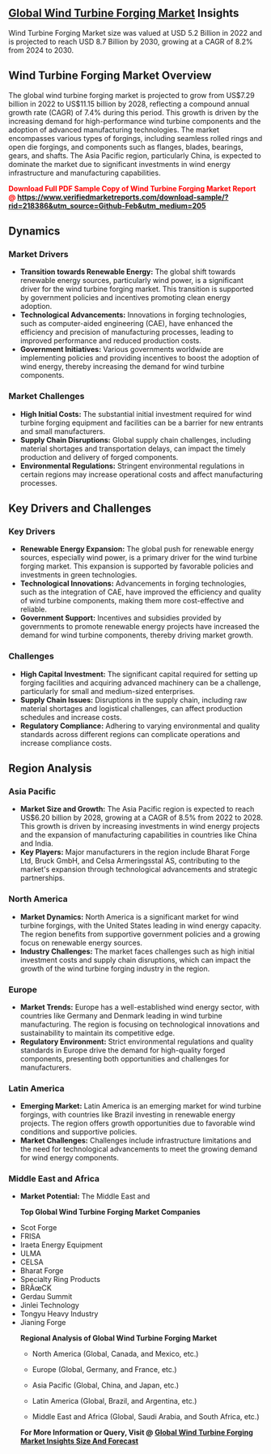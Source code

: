 <h2><a href="https://www.verifiedmarketreports.com/download-sample/?rid=218386&amp;utm_source=Github&amp;utm_medium=205" target="_blank">Global Wind Turbine Forging Market</a> Insights</h2><p>Wind Turbine Forging Market size was valued at USD 5.2 Billion in 2022 and is projected to reach USD 8.7 Billion by 2030, growing at a CAGR of 8.2% from 2024 to 2030.</p><p> <h2>Wind Turbine Forging Market Overview</h2> <p>The global wind turbine forging market is projected to grow from US$7.29 billion in 2022 to US$11.15 billion by 2028, reflecting a compound annual growth rate (CAGR) of 7.4% during this period. This growth is driven by the increasing demand for high-performance wind turbine components and the adoption of advanced manufacturing technologies. The market encompasses various types of forgings, including seamless rolled rings and open die forgings, and components such as flanges, blades, bearings, gears, and shafts. The Asia Pacific region, particularly China, is expected to dominate the market due to significant investments in wind energy infrastructure and manufacturing capabilities. </p> <p><strong><p><span class=""><span style="color: #ff0000;"><strong>Download Full PDF Sample Copy of Wind Turbine Forging Market Report</strong> @ </span><a href="https://www.verifiedmarketreports.com/download-sample/?rid=218386&amp;utm_source=Github-Feb&amp;utm_medium=205" target="_blank">https://www.verifiedmarketreports.com/download-sample/?rid=218386&amp;utm_source=Github-Feb&amp;utm_medium=205</a></span></p></strong></p> <h2>Dynamics</h2> <h3>Market Drivers</h3> <ul> <li><strong>Transition towards Renewable Energy:</strong> The global shift towards renewable energy sources, particularly wind power, is a significant driver for the wind turbine forging market. This transition is supported by government policies and incentives promoting clean energy adoption. </li> <li><strong>Technological Advancements:</strong> Innovations in forging technologies, such as computer-aided engineering (CAE), have enhanced the efficiency and precision of manufacturing processes, leading to improved performance and reduced production costs. </li> <li><strong>Government Initiatives:</strong> Various governments worldwide are implementing policies and providing incentives to boost the adoption of wind energy, thereby increasing the demand for wind turbine components. </li> </ul> <h3>Market Challenges</h3> <ul> <li><strong>High Initial Costs:</strong> The substantial initial investment required for wind turbine forging equipment and facilities can be a barrier for new entrants and small manufacturers. </li> <li><strong>Supply Chain Disruptions:</strong> Global supply chain challenges, including material shortages and transportation delays, can impact the timely production and delivery of forged components. </li> <li><strong>Environmental Regulations:</strong> Stringent environmental regulations in certain regions may increase operational costs and affect manufacturing processes. </li> </ul> <h2>Key Drivers and Challenges</h2> <h3>Key Drivers</h3> <ul> <li><strong>Renewable Energy Expansion:</strong> The global push for renewable energy sources, especially wind power, is a primary driver for the wind turbine forging market. This expansion is supported by favorable policies and investments in green technologies. </li> <li><strong>Technological Innovations:</strong> Advancements in forging technologies, such as the integration of CAE, have improved the efficiency and quality of wind turbine components, making them more cost-effective and reliable. </li> <li><strong>Government Support:</strong> Incentives and subsidies provided by governments to promote renewable energy projects have increased the demand for wind turbine components, thereby driving market growth. </li> </ul> <h3>Challenges</h3> <ul> <li><strong>High Capital Investment:</strong> The significant capital required for setting up forging facilities and acquiring advanced machinery can be a challenge, particularly for small and medium-sized enterprises. </li> <li><strong>Supply Chain Issues:</strong> Disruptions in the supply chain, including raw material shortages and logistical challenges, can affect production schedules and increase costs. </li> <li><strong>Regulatory Compliance:</strong> Adhering to varying environmental and quality standards across different regions can complicate operations and increase compliance costs. </li> </ul> <h2>Region Analysis</h2> <h3>Asia Pacific</h3> <ul> <li><strong>Market Size and Growth:</strong> The Asia Pacific region is expected to reach US$6.20 billion by 2028, growing at a CAGR of 8.5% from 2022 to 2028. This growth is driven by increasing investments in wind energy projects and the expansion of manufacturing capabilities in countries like China and India. </li> <li><strong>Key Players:</strong> Major manufacturers in the region include Bharat Forge Ltd, Bruck GmbH, and Celsa Armeringsstal AS, contributing to the market's expansion through technological advancements and strategic partnerships. </li> </ul> <h3>North America</h3> <ul> <li><strong>Market Dynamics:</strong> North America is a significant market for wind turbine forgings, with the United States leading in wind energy capacity. The region benefits from supportive government policies and a growing focus on renewable energy sources. </li> <li><strong>Industry Challenges:</strong> The market faces challenges such as high initial investment costs and supply chain disruptions, which can impact the growth of the wind turbine forging industry in the region. </li> </ul> <h3>Europe</h3> <ul> <li><strong>Market Trends:</strong> Europe has a well-established wind energy sector, with countries like Germany and Denmark leading in wind turbine manufacturing. The region is focusing on technological innovations and sustainability to maintain its competitive edge. </li> <li><strong>Regulatory Environment:</strong> Strict environmental regulations and quality standards in Europe drive the demand for high-quality forged components, presenting both opportunities and challenges for manufacturers. </li> </ul> <h3>Latin America</h3> <ul> <li><strong>Emerging Market:</strong> Latin America is an emerging market for wind turbine forgings, with countries like Brazil investing in renewable energy projects. The region offers growth opportunities due to favorable wind conditions and supportive policies. </li> <li><strong>Market Challenges:</strong> Challenges include infrastructure limitations and the need for technological advancements to meet the growing demand for wind energy components. </li> </ul> <h3>Middle East and Africa</h3> <ul> <li><strong>Market Potential:</strong> The Middle East and</p><p><strong>Top Global Wind Turbine Forging Market Companies</strong></p><div data-test-id=""><p><li>Scot Forge</li><li> FRISA</li><li> Iraeta Energy Equipment</li><li> ULMA</li><li> CELSA</li><li> Bharat Forge</li><li> Specialty Ring Products</li><li> BRÃœCK</li><li> Gerdau Summit</li><li> Jinlei Technology</li><li> Tongyu Heavy Industry</li><li> Jianing Forge</li></p><div><strong>Regional Analysis of&nbsp;Global Wind Turbine Forging Market</strong></div><ul><li dir="ltr"><p dir="ltr">North America&nbsp;(Global, Canada, and Mexico, etc.)</p></li><li dir="ltr"><p dir="ltr">Europe (Global, Germany, and France, etc.)</p></li><li dir="ltr"><p dir="ltr">Asia Pacific&nbsp;(Global, China, and Japan, etc.)</p></li><li dir="ltr"><p dir="ltr">Latin America&nbsp;(Global, Brazil, and Argentina, etc.)</p></li><li dir="ltr">Middle East and Africa&nbsp;(Global, Saudi Arabia, and South Africa, etc.)</li></ul><p><strong>For More Information or Query, Visit @&nbsp;</strong><strong><a href="https://www.verifiedmarketreports.com/product/wind-turbine-forging-market/?utm_source=Github&amp;utm_medium=205" target="_blank">Global Wind Turbine Forging Market Insights Size And Forecast</a></strong></p></div>
